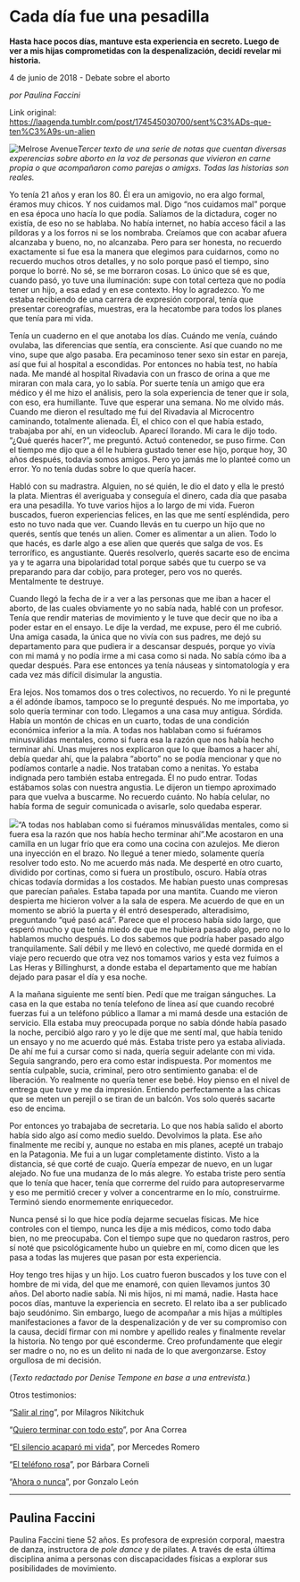 # Cada día fue una pesadilla

**Hasta hace pocos días, mantuve esta experiencia en secreto. Luego de ver a mis hijas comprometidas con la despenalización, decidí revelar mi historia.**

4 de junio de 2018 - Debate sobre el aborto

_por Paulina Faccini_

Link original: https://laagenda.tumblr.com/post/174545030700/sent%C3%ADs-que-ten%C3%A9s-un-alien

![Melrose Avenue](https://64.media.tumblr.com/704ac576ae0c81c8097963d103178512/tumblr_inline_p9vbkqejvV1t6q87u_500.jpg)*Tercer texto de una serie de notas que cuentan diversas experencias sobre aborto en la voz de personas que vivieron en carne propia o que acompañaron como parejas o amigxs. Todas las historias son reales.*

Yo tenía 21 años y eran los 80. Él era un amigovio, no era algo formal, éramos muy chicos. Y nos cuidamos mal. Digo “nos cuidamos mal” porque en esa época uno hacía lo que podía. Salíamos de la dictadura, coger no existía, de eso no se hablaba. No había internet, no había acceso fácil a las píldoras y a los forros ni se los nombraba. Creíamos que con acabar afuera alcanzaba y bueno, no, no alcanzaba. Pero para ser honesta, no recuerdo exactamente si fue esa la manera que elegimos para cuidarnos, como no recuerdo muchos otros detalles, y no solo porque pasó el tiempo, sino porque lo borré. No sé, se me borraron cosas. Lo único que sé es que, cuando pasó, yo tuve una iluminación: supe con total certeza que no podía tener un hijo, a esa edad y en ese contexto. Hoy lo agradezco. Yo me estaba recibiendo de una carrera de expresión corporal, tenía que presentar coreografías, muestras, era la hecatombe para todos los planes que tenía para mi vida. 

Tenía un cuaderno en el que anotaba los días. Cuándo me venía, cuándo ovulaba, las diferencias que sentía, era consciente. Así que cuando no me vino, supe que algo pasaba. Era pecaminoso tener sexo sin estar en pareja, así que fui al hospital a escondidas. Por entonces no había test, no había nada. Me mandé al hospital Rivadavia con un frasco de orina a que me miraran con mala cara, yo lo sabía. Por suerte tenía un amigo que era médico y él me hizo el análisis, pero la sola experiencia de tener que ir sola, con eso, era humillante. Tuve que esperar una semana. No me olvido más. Cuando me dieron el resultado me fui del Rivadavia al Microcentro caminando, totalmente alienada. Él, el chico con el que había estado, trabajaba por ahí, en un videoclub. Aparecí llorando. Mi cara le dijo todo. “¿Qué querés hacer?”, me preguntó. Actuó contenedor, se puso firme. Con el tiempo me dijo que a él le hubiera gustado tener ese hijo, porque hoy, 30 años después, todavía somos amigos. Pero yo jamás me lo planteé como un error. Yo no tenía dudas sobre lo que quería hacer. 

Habló con su madrastra. Alguien, no sé quién, le dio el dato y ella le prestó la plata. Mientras él averiguaba y conseguía el dinero, cada día que pasaba era una pesadilla. Yo tuve varios hijos a lo largo de mi vida. Fueron buscados, fueron experiencias felices, en las que me sentí espléndida, pero esto no tuvo nada que ver. Cuando llevás en tu cuerpo un hijo que no querés, sentís que tenés un alien. Comer es alimentar a un alien. Todo lo que hacés, es darle algo a ese alien que querés que salga de vos. Es terrorífico, es angustiante. Querés resolverlo, querés sacarte eso de encima ya y te agarra una bipolaridad total porque sabés que tu cuerpo se va preparando para dar cobijo, para proteger, pero vos no querés. Mentalmente te destruye.

Cuando llegó la fecha de ir a ver a las personas que me iban a hacer el aborto, de las cuales obviamente yo no sabía nada, hablé con un profesor. Tenía que rendir materias de movimiento y le tuve que decir que no iba a poder estar en el ensayo. Le dije la verdad, me expuse, pero él me cubrió. Una amiga casada, la única que no vivía con sus padres, me dejó su departamento para que pudiera ir a descansar después, porque yo vivía con mi mamá y no podía irme a mi casa como si nada. No sabía cómo iba a quedar después. Para ese entonces ya tenía náuseas y sintomatología y era cada vez más difícil disimular la angustia. 

Era lejos. Nos tomamos dos o tres colectivos, no recuerdo. Yo ni le pregunté a él adónde íbamos, tampoco se lo pregunté después. No me importaba, yo solo quería terminar con todo. Llegamos a una casa muy antigua. Sórdida. Había un montón de chicas en un cuarto, todas de una condición económica inferior a la mía. A todas nos hablaban como si fuéramos minusválidas mentales, como si fuera esa la razón que nos había hecho terminar ahí. Unas mujeres nos explicaron que lo que íbamos a hacer ahí, debía quedar ahí, que la palabra “aborto” no se podía mencionar y que no podíamos contarle a nadie. Nos trataban como a nenitas. Yo estaba indignada pero también estaba entregada. Él no pudo entrar. Todas estábamos solas con nuestra angustia. Le dijeron un tiempo aproximado para que vuelva a buscarme. No recuerdo cuánto. No había celular, no había forma de seguir comunicada o avisarle, solo quedaba esperar. 

![](https://64.media.tumblr.com/704ac576ae0c81c8097963d103178512/tumblr_inline_p9nf10QYZ21t6q87u_500.jpg)“A todas nos hablaban como si fuéramos minusválidas mentales, como si fuera esa la razón que nos había hecho terminar ahí”.Me acostaron en una camilla en un lugar frío que era como una cocina con azulejos. Me dieron una inyección en el brazo. No llegué a tener miedo, solamente quería resolver todo esto. No me acuerdo más nada. Me desperté en otro cuarto, dividido por cortinas, como si fuera un prostíbulo, oscuro. Había otras chicas todavía dormidas a los costados. Me habían puesto unas compresas que parecían pañales. Estaba tapada por una mantita. Cuando me vieron despierta me hicieron volver a la sala de espera. Me acuerdo de que en un momento se abrió la puerta y él entró desesperado, alteradisimo, preguntando “qué pasó acá”. Parece que el proceso había sido largo, que esperó mucho y que tenía miedo de que me hubiera pasado algo, pero no lo hablamos mucho después. Lo dos sabemos que podría haber pasado algo tranquilamente. Salí débil y me llevó en colectivo, me quedé dormida en el viaje pero recuerdo que otra vez nos tomamos varios y esta vez fuimos a Las Heras y Billinghurst, a donde estaba el departamento que me habían dejado para pasar el día y esa noche.

A la mañana siguiente me sentí bien. Pedí que me traigan sánguches. La casa en la que estaba no tenía telefono de línea así que cuando recobré fuerzas fui a un teléfono público a llamar a mi mamá desde una estación de servicio. Ella estaba muy preocupada porque no sabía dónde había pasado la noche, percibió algo raro y yo le dije que me sentí mal, que había tenido un ensayo y no me acuerdo qué más. Estaba triste pero ya estaba aliviada. De ahí me fui a cursar como si nada, quería seguir adelante con mi vida. Seguía sangrando, pero era como estar indispuesta. Por momentos me sentía culpable, sucia, criminal, pero otro sentimiento ganaba: el de liberación. Yo realmente no quería tener ese bebé. Hoy pienso en el nivel de entrega que tuve y me da impresión. Entiendo perfectamente a las chicas que se meten un perejil o se tiran de un balcón. Vos solo querés sacarte eso de encima. 

Por entonces yo trabajaba de secretaria. Lo que nos había salido el aborto había sido algo así como medio sueldo. Devolvimos la plata. Ese año finalmente me recibí y, aunque no estaba en mis planes, acepté un trabajo en la Patagonia. Me fui a un lugar completamente distinto. Visto a la distancia, sé que corté de cuajo. Quería empezar de nuevo, en un lugar alejado. No fue una mudanza de lo más alegre. Yo estaba triste pero sentía que lo tenía que hacer, tenía que correrme del ruido para autopreservarme y eso me permitió crecer y volver a concentrarme en lo mío, construirme. Terminó siendo enormemente enriquecedor.

Nunca pensé si lo que hice podía dejarme secuelas físicas. Me hice controles con el tiempo, nunca les dije a mis médicos, como todo daba bien, no me preocupaba. Con el tiempo supe que no quedaron rastros, pero sí noté que psicológicamente hubo un quiebre en mí, como dicen que les pasa a todas las mujeres que pasan por esta experiencia.

Hoy tengo tres hijas y un hijo. Los cuatro fueron buscados y los tuve con el hombre de mi vida, del que me enamoré, con quien llevamos juntos 30 años. Del aborto nadie sabía. Ni mis hijos, ni mi mamá, nadie. Hasta hace pocos días, mantuve la experiencia en secreto. El relato iba a ser publicado bajo seudónimo. Sin embargo, luego de acompañar a mis hijas a múltiples manifestaciones a favor de la despenalización y de ver su compromiso con la causa, decidí firmar con mi nombre y apellido reales y finalmente revelar la historia. No tengo por qué esconderme. Creo profundamente que elegir ser madre o no, no es un delito ni nada de lo que avergonzarse. Estoy orgullosa de mi decisión. 

  


(*Texto redactado por Denise Tempone en base a una entrevista.*)

Otros testimonios:  


“[Salir al ring](http://laagenda.buenosaires.gob.ar/post/174381580700/salir-al-ring)”, por Milagros Nikitchuk  

“[Quiero terminar con todo esto](http://laagenda.buenosaires.gob.ar/post/174449332295/quiero-terminar-con-todo-esto)”, por Ana Correa  

“[El silencio acaparó mi vida](http://laagenda.buenosaires.gob.ar/post/174630398615/el-silencio-acapar%C3%B3-mi-vida)”, por Mercedes Romero  

“[El teléfono rosa](http://laagenda.buenosaires.gob.ar/post/174692625685/el-tel%C3%A9fono-rosa)”, por Bárbara Corneli  

“[Ahora o nunca](http://laagenda.buenosaires.gob.ar/post/174875912045/ahora-o-nunca)”, por Gonzalo León

  




---

 Paulina Faccini
----------------

 Paulina Faccini tiene 52 años. Es profesora de expresión corporal, maestra de danza, instructora de *pole dance* y de pilates. A través de esta última disciplina anima a personas con discapacidades físicas a explorar sus posibilidades de movimiento.

